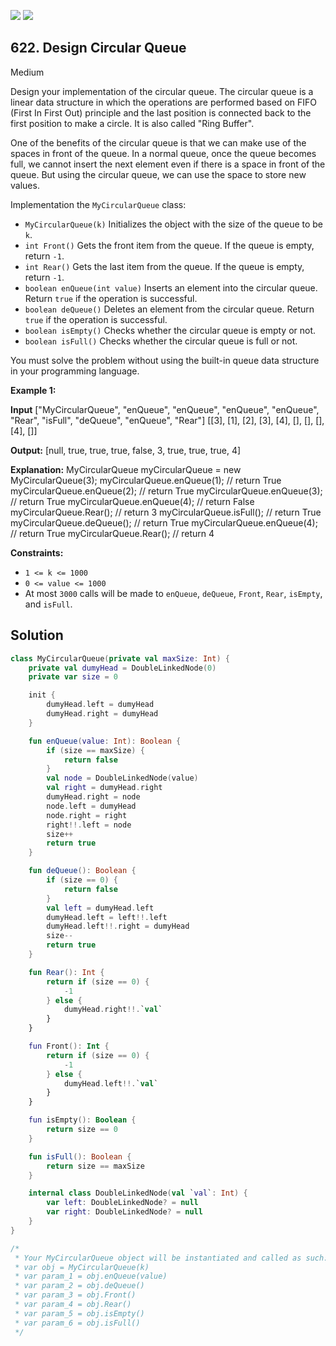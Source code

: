 [![](https://img.shields.io/github/stars/javadev/LeetCode-in-Kotlin?label=Stars&style=flat-square)](https://github.com/javadev/LeetCode-in-Kotlin)
[![](https://img.shields.io/github/forks/javadev/LeetCode-in-Kotlin?label=Fork%20me%20on%20GitHub%20&style=flat-square)](https://github.com/javadev/LeetCode-in-Kotlin/fork)

## 622\. Design Circular Queue

Medium

Design your implementation of the circular queue. The circular queue is a linear data structure in which the operations are performed based on FIFO (First In First Out) principle and the last position is connected back to the first position to make a circle. It is also called "Ring Buffer".

One of the benefits of the circular queue is that we can make use of the spaces in front of the queue. In a normal queue, once the queue becomes full, we cannot insert the next element even if there is a space in front of the queue. But using the circular queue, we can use the space to store new values.

Implementation the `MyCircularQueue` class:

*   `MyCircularQueue(k)` Initializes the object with the size of the queue to be `k`.
*   `int Front()` Gets the front item from the queue. If the queue is empty, return `-1`.
*   `int Rear()` Gets the last item from the queue. If the queue is empty, return `-1`.
*   `boolean enQueue(int value)` Inserts an element into the circular queue. Return `true` if the operation is successful.
*   `boolean deQueue()` Deletes an element from the circular queue. Return `true` if the operation is successful.
*   `boolean isEmpty()` Checks whether the circular queue is empty or not.
*   `boolean isFull()` Checks whether the circular queue is full or not.

You must solve the problem without using the built-in queue data structure in your programming language.

**Example 1:**

**Input** ["MyCircularQueue", "enQueue", "enQueue", "enQueue", "enQueue", "Rear", "isFull", "deQueue", "enQueue", "Rear"] [[3], [1], [2], [3], [4], [], [], [], [4], []]

**Output:** [null, true, true, true, false, 3, true, true, true, 4]

**Explanation:** MyCircularQueue myCircularQueue = new MyCircularQueue(3); myCircularQueue.enQueue(1); // return True myCircularQueue.enQueue(2); // return True myCircularQueue.enQueue(3); // return True myCircularQueue.enQueue(4); // return False myCircularQueue.Rear(); // return 3 myCircularQueue.isFull(); // return True myCircularQueue.deQueue(); // return True myCircularQueue.enQueue(4); // return True myCircularQueue.Rear(); // return 4

**Constraints:**

*   `1 <= k <= 1000`
*   `0 <= value <= 1000`
*   At most `3000` calls will be made to `enQueue`, `deQueue`, `Front`, `Rear`, `isEmpty`, and `isFull`.

## Solution

```kotlin
class MyCircularQueue(private val maxSize: Int) {
    private val dumyHead = DoubleLinkedNode(0)
    private var size = 0

    init {
        dumyHead.left = dumyHead
        dumyHead.right = dumyHead
    }

    fun enQueue(value: Int): Boolean {
        if (size == maxSize) {
            return false
        }
        val node = DoubleLinkedNode(value)
        val right = dumyHead.right
        dumyHead.right = node
        node.left = dumyHead
        node.right = right
        right!!.left = node
        size++
        return true
    }

    fun deQueue(): Boolean {
        if (size == 0) {
            return false
        }
        val left = dumyHead.left
        dumyHead.left = left!!.left
        dumyHead.left!!.right = dumyHead
        size--
        return true
    }

    fun Rear(): Int {
        return if (size == 0) {
            -1
        } else {
            dumyHead.right!!.`val`
        }
    }

    fun Front(): Int {
        return if (size == 0) {
            -1
        } else {
            dumyHead.left!!.`val`
        }
    }

    fun isEmpty(): Boolean {
        return size == 0
    }

    fun isFull(): Boolean {
        return size == maxSize
    }

    internal class DoubleLinkedNode(val `val`: Int) {
        var left: DoubleLinkedNode? = null
        var right: DoubleLinkedNode? = null
    }
}

/*
 * Your MyCircularQueue object will be instantiated and called as such:
 * var obj = MyCircularQueue(k)
 * var param_1 = obj.enQueue(value)
 * var param_2 = obj.deQueue()
 * var param_3 = obj.Front()
 * var param_4 = obj.Rear()
 * var param_5 = obj.isEmpty()
 * var param_6 = obj.isFull()
 */
```